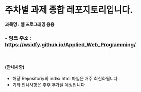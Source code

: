 # 주차별 과제 종합 레포지토리입니다.
<p><b>과목명 : 웹 프로그래밍 응용</b></p>

### - 링크 주소 :  https://wsidfy.github.io/Applied_Web_Programming/
<br>

#### (안내사항)
- 해당 Repositoriy의 index.html 파일은 매주 최신화됩니다.
- 기타 안내사항은 추후 추가될 예정입니다.
